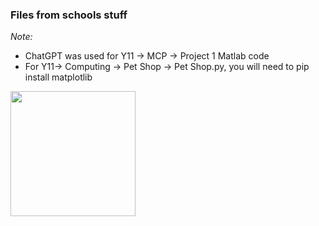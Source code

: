 ### Files from schools stuff <br>
_Note:_<br>
- ChatGPT was used for Y11 -> MCP -> Project 1 Matlab code
- For Y11-> Computing -> Pet Shop -> Pet Shop.py, you will need to pip install matplotlib

<kbd> <img height="200" src="https://media4.giphy.com/media/v1.Y2lkPTc5MGI3NjExanowZjIza3AxYWpidDN0MXBjcXNzOTBjcjZ6ZWp4M2xtOHhucjBhOCZlcD12MV9pbnRlcm5hbF9naWZfYnlfaWQmY3Q9Zw/7K95K2SuBOaBaXXlGH/giphy.webp"> </kbd>
<!--gif from: https://giphy.com/gifs/kermit-suicide-7K95K2SuBOaBaXXlGH-->

